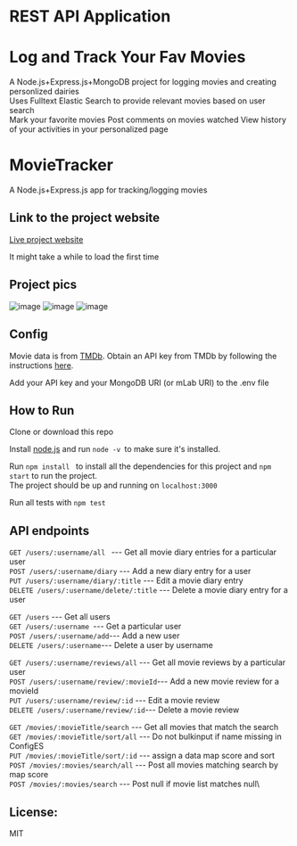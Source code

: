 # REST API Application
# Log and Track Your Fav Movies

A Node.js+Express.js+MongoDB project for logging movies and creating personlized dairies\
Uses Fulltext Elastic Search to provide relevant movies based on user search\
Mark your favorite movies
Post comments on movies watched
View history of your activities in your personalized page

# MovieTracker

A Node.js+Express.js app for tracking/logging movies


## Link to the project website
[Live project website](https://movie-tracker-node.herokuapp.com)

It might take a while to load the first time

## Project pics

![image](https://user-images.githubusercontent.com/57196174/116821822-a635e400-ab38-11eb-85fc-f949567a4521.png)
![image](https://user-images.githubusercontent.com/57196174/116821833-b5b52d00-ab38-11eb-81dd-80c6259d986a.png)
![image](https://user-images.githubusercontent.com/57196174/116821840-c1085880-ab38-11eb-8daa-e8560c3d9acf.png)



## Config
Movie data is from [TMDb](https://www.themoviedb.org). Obtain an API key from TMDb by following the instructions [here](https://developers.themoviedb.org/3/getting-started/introduction).

Add your API key and your MongoDB URI (or mLab URI) to the .env file

## How to Run
Clone or download this repo

Install [node.js](https://nodejs.org/en/download/) and run
```node -v ```to make sure it's installed.

Run ```npm install ``` to install all the dependencies for this project
and ```npm start``` to run the project.\
The project should be up and running on ```localhost:3000```

Run all tests with ```npm test```

## API endpoints
```GET /users/:username/all ```   --- Get all movie diary entries for a particular user\
```POST /users/:username/diary```  --- Add a new diary entry for a user\
```PUT /users/:username/diary/:title``` --- Edit a movie diary entry\
```DELETE /users/:username/delete/:title``` --- Delete a movie diary entry for a user

```GET /users```  --- Get all users\
```GET /users/:username ```--- Get a particular user\
```POST /users/:username/add```--- Add a new user\
```DELETE /users/:username```--- Delete a user by username

```GET /users/:username/reviews/all``` --- Get all movie reviews by a particular user\
```POST /users/:username/review/:movieId```--- Add a new movie review for a movieId\
```PUT /users/:username/review/:id```  --- Edit a movie review\
```DELETE /users/:username/review/:id```---  Delete a movie review

```GET /movies/:movieTitle/search``` --- Get all movies that match the search\
```GET /movies/:movieTitle/sort/all``` --- Do not bulkinput if name missing in ConfigES\
```PUT /movies/:movieTitle/sort/:id``` --- assign a data map score and sort\
```POST /movies/:movies/search/all``` --- Post all movies matching search by map score\
```POST /movies/:movies/search``` --- Post null if movie list matches null\


## License:
MIT

